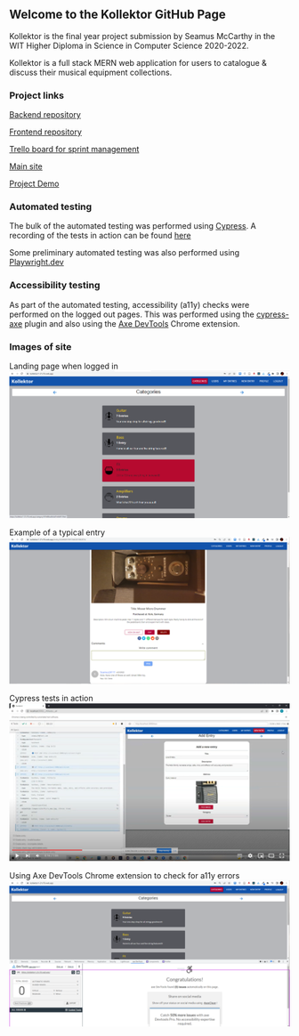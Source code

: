 ## Welcome to the Kollektor GitHub Page

Kollektor is the final year project submission by Seamus McCarthy in the WIT Higher Diploma in Science in Computer Science 2020-2022.

Kollektor is a full stack MERN web application for users to catalogue & discuss their musical equipment collections.

### Project links

[Backend repository](https://github.com/SeamusMcCarthy/Kollektor-backend)

[Frontend repository](https://github.com/SeamusMcCarthy/Kollektor-frontend)

[Trello board for sprint management](https://trello.com/b/692Rurvy/agile-sprint-board)

[Main site](https://kollektor1-21c76.web.app)

[Project Demo](https://youtu.be/RU0VzdzBeeM)

### Automated testing
The bulk of the automated testing was performed using [Cypress](http://www.cypress.io). A recording of the tests in action can be found [here](https://youtu.be/upHu6RIM3I0)

Some preliminary automated testing was also performed using [Playwright.dev](https://playwright.dev/)

### Accessibility testing
As part of the automated testing, accessibility (a11y) checks were performed on the logged out pages. This was performed using the [cypress-axe](https://www.npmjs.com/package/cypress-axe) plugin and also using the [Axe DevTools](https://chrome.google.com/webstore/detail/axe-devtools-web-accessib/lhdoppojpmngadmnindnejefpokejbdd) Chrome extension.

### Images of site
Landing page when logged in
![Logged in page](/docs/assets/images/CatLoggedInPage.png)

Example of a typical entry
![Example of an entry](/docs/assets/images/EntryDetails.png)

Cypress tests in action
![Cypress tests](/docs/assets/images/CypressTest.png)

Using Axe DevTools Chrome extension to check for a11y errors
![Axe checks in browser](/docs/assets/images/AxeChecks.png)
